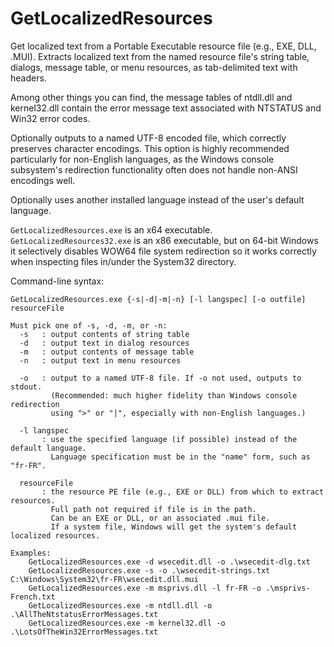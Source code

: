 # GetLocalizedResources
Get localized text from a Portable Executable resource file (e.g., EXE, DLL, .MUI).
Extracts localized text from the named resource file's string table, dialogs,
message table, or menu resources, as tab-delimited text with headers.

Among other things you can find, the message tables of ntdll.dll and kernel32.dll contain
the error message text associated with NTSTATUS and Win32 error codes.

Optionally outputs to a named UTF-8 encoded file, which correctly preserves character
encodings. This option is highly recommended particularly for non-English languages,
as the Windows console subsystem's redirection functionality often does not handle non-ANSI 
encodings well.

Optionally uses another installed language instead of the user's default language.

`GetLocalizedResources.exe` is an x64 executable. `GetLocalizedResources32.exe` is an
x86 executable, but on 64-bit Windows it selectively disables WOW64 file system redirection so it
works correctly when inspecting files in/under the System32 directory.

Command-line syntax:
```
GetLocalizedResources.exe {-s|-d|-m|-n} [-l langspec] [-o outfile] resourceFile

Must pick one of -s, -d, -m, or -n:
  -s   : output contents of string table
  -d   : output text in dialog resources
  -m   : output contents of message table
  -n   : output text in menu resources

  -o   : output to a named UTF-8 file. If -o not used, outputs to stdout.
         (Recommended: much higher fidelity than Windows console redirection
         using ">" or "|", especially with non-English languages.)

  -l langspec
       : use the specified language (if possible) instead of the default language.
         Language specification must be in the "name" form, such as "fr-FR".

  resourceFile
       : the resource PE file (e.g., EXE or DLL) from which to extract resources.
         Full path not required if file is in the path.
         Can be an EXE or DLL, or an associated .mui file.
         If a system file, Windows will get the system's default localized resources.

Examples:
    GetLocalizedResources.exe -d wsecedit.dll -o .\wsecedit-dlg.txt
    GetLocalizedResources.exe -s -o .\wsecedit-strings.txt C:\Windows\System32\fr-FR\wsecedit.dll.mui
    GetLocalizedResources.exe -m msprivs.dll -l fr-FR -o .\msprivs-French.txt
    GetLocalizedResources.exe -m ntdll.dll -o .\AllTheNtstatusErrorMessages.txt
    GetLocalizedResources.exe -m kernel32.dll -o .\LotsOfTheWin32ErrorMessages.txt
```
